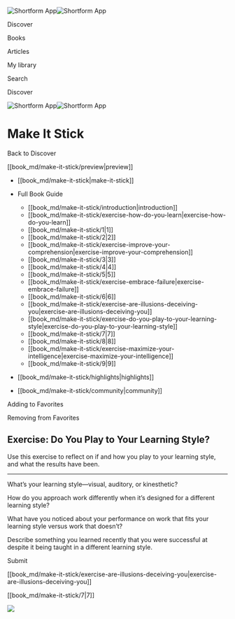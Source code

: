 ![Shortform App](/img/logo.36a2399e.svg)![Shortform App](/img/logo-dark.70c1b072.svg)

Discover

Books

Articles

My library

Search

Discover

![Shortform App](/img/logo.36a2399e.svg)![Shortform App](/img/logo-dark.70c1b072.svg)

# Make It Stick

Back to Discover

[[book_md/make-it-stick/preview|preview]]

  * [[book_md/make-it-stick|make-it-stick]]
  * Full Book Guide

    * [[book_md/make-it-stick/introduction|introduction]]
    * [[book_md/make-it-stick/exercise-how-do-you-learn|exercise-how-do-you-learn]]
    * [[book_md/make-it-stick/1|1]]
    * [[book_md/make-it-stick/2|2]]
    * [[book_md/make-it-stick/exercise-improve-your-comprehension|exercise-improve-your-comprehension]]
    * [[book_md/make-it-stick/3|3]]
    * [[book_md/make-it-stick/4|4]]
    * [[book_md/make-it-stick/5|5]]
    * [[book_md/make-it-stick/exercise-embrace-failure|exercise-embrace-failure]]
    * [[book_md/make-it-stick/6|6]]
    * [[book_md/make-it-stick/exercise-are-illusions-deceiving-you|exercise-are-illusions-deceiving-you]]
    * [[book_md/make-it-stick/exercise-do-you-play-to-your-learning-style|exercise-do-you-play-to-your-learning-style]]
    * [[book_md/make-it-stick/7|7]]
    * [[book_md/make-it-stick/8|8]]
    * [[book_md/make-it-stick/exercise-maximize-your-intelligence|exercise-maximize-your-intelligence]]
    * [[book_md/make-it-stick/9|9]]
  * [[book_md/make-it-stick/highlights|highlights]]
  * [[book_md/make-it-stick/community|community]]



Adding to Favorites 

Removing from Favorites 

## Exercise: Do You Play to Your Learning Style?

Use this exercise to reflect on if and how you play to your learning style, and what the results have been.

* * *

What’s your learning style—visual, auditory, or kinesthetic?

How do you approach work differently when it’s designed for a different learning style?

What have you noticed about your performance on work that fits your learning style versus work that doesn’t?

Describe something you learned recently that you were successful at despite it being taught in a different learning style.

Submit 

[[book_md/make-it-stick/exercise-are-illusions-deceiving-you|exercise-are-illusions-deceiving-you]]

[[book_md/make-it-stick/7|7]]

![](https://bat.bing.com/action/0?ti=56018282&Ver=2&mid=ffd8934f-57f6-41da-ab87-15b190f9e842&sid=f30c5e70639211ee87d33f0876d93783&vid=f30c9700639211eeb3a75d830392c94f&vids=0&msclkid=N&pi=0&lg=en-US&sw=800&sh=600&sc=24&nwd=1&tl=Shortform%20%7C%20Make%20It%20Stick&p=https%3A%2F%2Fwww.shortform.com%2Fapp%2Fbook%2Fmake-it-stick%2Fexercise-do-you-play-to-your-learning-style&r=&lt=467&evt=pageLoad&sv=1&rn=139725)
